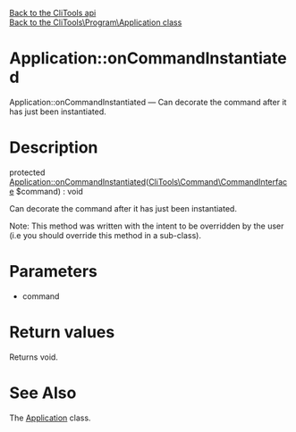 [Back to the CliTools api](https://github.com/lingtalfi/CliTools/blob/master/doc/api/CliTools.md)<br>
[Back to the CliTools\Program\Application class](https://github.com/lingtalfi/CliTools/blob/master/doc/api/CliTools/Program/Application.md)


Application::onCommandInstantiated
================



Application::onCommandInstantiated — Can decorate the command after it has just been instantiated.




Description
================


protected [Application::onCommandInstantiated](https://github.com/lingtalfi/CliTools/blob/master/doc/api/CliTools/Program/Application/onCommandInstantiated.md)([CliTools\Command\CommandInterface](https://github.com/lingtalfi/CliTools/blob/master/doc/api/CliTools/Command/CommandInterface.md) $command) : void




Can decorate the command after it has just been instantiated.

Note: This method was written with the intent to be overridden by the user (i.e you should override this method in a sub-class).



Parameters
================


- command

    


Return values
================

Returns void.







See Also
================

The [Application](https://github.com/lingtalfi/CliTools/blob/master/doc/api/CliTools/Program/Application.md) class.

